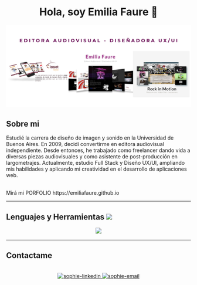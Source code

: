 <!--
**EmiliaFaure/EmiliaFaure** is a ✨ _special_ ✨ repository because its `README.md` (this file) appears on your GitHub profile.

Here are some ideas to get you started:

- 🔭 I’m currently working on ...
- 🌱 I’m currently learning ...
- 👯 I’m looking to collaborate on ...
- 🤔 I’m looking for help with ...
- 💬 Ask me about ...
- 📫 How to reach me: ...
- 😄 Pronouns: ...
- ⚡ Fun fact: ...
-->

<!---Icono-->
  <link rel="icon" href="/Logo.ico" type="ico">
<div align="center">
  
<h1 align="center"> Hola, soy Emilia Faure 👋 </h1>
</div>

<img src="/Banner.png">


## Sobre mi

Estudié la carrera de diseño de imagen y sonido en la Universidad de Buenos Aires. En 2009, decidí convertirme en editora audiovisual independiente. Desde entonces, he trabajado como freelancer dando vida a diversas piezas audiovisuales y como asistente de post-producción en largometrajes. Actualmente, estudio Full Stack y Diseño UX/UI, ampliando mis habilidades y aplicando mi creatividad en el desarrollo de aplicaciones web.

<br>
Mirá mi PORFOLIO https://emiliafaure.github.io
<hr>


<h2> Lenguajes y Herramientas <img src = "https://media2.giphy.com/media/QssGEmpkyEOhBCb7e1/giphy.gif?cid=ecf05e47a0n3gi1bfqntqmob8g9aid1oyj2wr3ds3mg700bl&rid=giphy.gif" width = 32px> </h2>

<div align="center">
  <img src="https://skillicons.dev/icons?i=apple,github,html,css,js,py,vscode,figma,ps,ai,pr,ae" />
<br>
</div>

  <hr>
  
## Contactame

<br>
<div align="center">
  <a href="https://www.linkedin.com/in/emilia-faure/" target="_blank"  rel="noopener noreferrer">
    <img src="https://img.icons8.com/bubbles/100/000000/linkedin.png" alt="sophie-linkedin" />
  </a>
  <a href="mailto:emiliafaure@gmail.com" target="top" rel="noopener noreferrer">
  <img src="https://img.icons8.com/bubbles/100/000000/gmail-new.png" alt="sophie-email"/>
  </a>
</div>

<br>


</div>



<br>




<!--gif
<div align=center>
        <img src="https://raw.githubusercontent.com/AhmedFathyDev/AhmedFathyDev/main/GitHub.gif" alt="GitHub Octocat Logo" height="100">
        <p>Loading</p>
    </div>

    
<p align="center">
  <img  src="https://raw.githubusercontent.com/Elanza-48/Elanza-48/main/resources/img/github-contribution-grid-snake.svg"
    alt="example" />
</p>

-->     

                                                                                  

